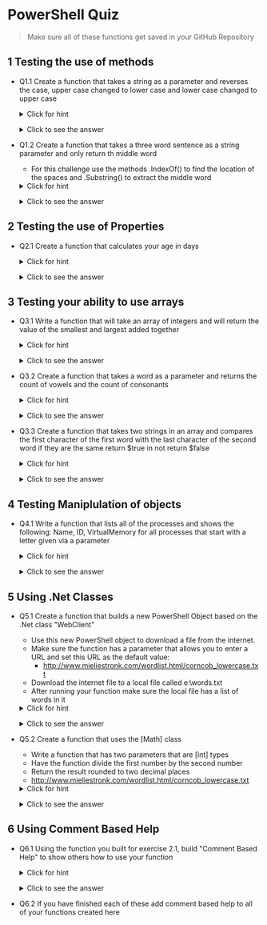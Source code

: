 <!--
    <details><summary>Click for hint</summary><Strong> 

    ``` 
    HINT
    ```
    </Strong></details> 
    <details><summary>Click to see the answer</summary><Strong> 
    
    ```
    ANSWER
    ```
    </Strong></details> 
-->
 
# PowerShell Quiz

  > Make sure all of these functions get saved in your GitHub Repository 

## 1 Testing the use of methods

- Q1.1 Create a function that takes a string as a parameter and reverses the case, upper case changed to lower case and lower case changed to upper case


    <details><summary>Click for hint</summary><Strong> 

    ``` 
    Think about the following:
    - How do I test each character for upper or lower case
    - How do I invert the current case of each character
    - Make sure you enter a string that has upper and lower case to test the function fully
    ```
    </Strong></details> 
    <details><summary>Click to see the answer</summary><Strong> 
    
    ```PowerShell
    function ReverseCase {
      Param ([string]$InitialString)
      [string]$RevCaseString = ''
      0..($InitialString.length - 1) | ForEach-Object {
        if ($InitialString[$_].ToString().ToUpper() -ceq $InitialString[$_].ToString()) {$RevCaseString += $InitialString[$_].ToString().ToLower()}
        else {$RevCaseString += $InitialString[$_].ToString().ToUpper()}
      }
      return $RevCaseString
    }
    ReverseCase -InitialString "tHISiSAsTRING"

    ```
    </Strong></details> 

- Q1.2 Create a function that takes a three word sentence as a string parameter and only return th middle word
  - For this challenge use the methods .IndexOf() to find the location of the spaces and .Substring() to extract the middle word 

  <details><summary>Click for hint</summary><Strong> 

  ``` 
  If your parameter value was "Three Blind Mice"
  How can you return just the word "Blind" 
  ```
  </Strong></details> 
  <details><summary>Click to see the answer</summary><Strong> 
    
  ```PowerShell
  function Find-MiddleWord {
    Param ([string]$Sentence = 'Three Blind Mice' )
      
    $IndexMidWord = $Sentence.IndexOf(' ') + 1
    $IndexEndMidWord = $Sentence.IndexOf(' ',$IndexMidWord)
    $WordLength = $IndexEndMidWord - $IndexMidWord
    $MiddleWord = $Sentence.Substring($IndexMidWord,$WordLength)
    Return $MiddleWord
  }
  Find-MiddleWord -Sentence "Three Blind Mice"

  ```
  </Strong></details> 

    
## 2 Testing the use of Properties

- Q2.1 Create a function that calculates your age in days

    <details><summary>Click for hint</summary><Strong> 

    ``` 
    Create a function that:
    - takes your date of bith as a parameter, enter the date like this "15-Sep-1990"
    - convert the date string into a [datetime] object
    - calculate your age
    - convert age into days
    ```
    </Strong></details> 
    <details><summary>Click to see the answer</summary><Strong> 
    
    ```PowerShell
    function Get-AgeInDays {
      Param ([datetime]$DateOfBirth)
      $Now = Get-Date
      $Age = $Now - $DateOfBirth
      return $Age.Days
    }

    Get-AgeInDays -DateOfBirth "15-sep-1990"
    ```
    </Strong></details> 


## 3 Testing your ability to use arrays

- Q3.1 Write a function that will take an array of integers and will return the value of the smallest and largest added together

    <details><summary>Click for hint</summary><Strong> 

    ``` 
    Think about
    - the easiest ways to find the smallest and largest values in the array
    - return the value of the two numbers added together
    ```
    </Strong></details> 
    <details><summary>Click to see the answer</summary><Strong> 
    
    ```PowerShell
    function Get-Smallest {
      Param ([int[]]$IntArray)
      $SortedArray = $IntArray | Sort-Object 
      return ($SortedArray[0] + $SortedArray[-1])
    }

    Get-Smallest -IntArray 45,3,22,12,1,455
    ```
    </Strong></details> 
    
- Q3.2 Create a function that takes a word as a parameter and returns the count of vowels and the count of consonants

    <details><summary>Click for hint</summary><Strong> 

    ``` 
    Consider:
    - How to test if each character is a vowel or a consonant 
    - How to count how many of each exist in the string
    ```
    </Strong></details> 
    <details><summary>Click to see the answer</summary><Strong> 
    
    ```PowerShell
    function ConsonantsVowels {
      Param ([string]$Word)
      $Consonants = 0
      $Vowels = 0
      $ConList = 'b','c','d','f','g','h','j','k','l','m','n','p','q','r','s','t','v','w','x','y','z'
      $VowList = 'a','e','i','o','u'
      $Word.ToCharArray() | ForEach-Object {
        if ($_ -in $VowList) {$Vowels++}
        elseif ($_ -in $ConList) {$Consonants++} 
      }
      return "Consonants = $Consonants, Vowels = $Vowels"
    }

    ConsonantsVowels -Word "Thisisastring"
    ```
    </Strong></details> 
    
- Q3.3 Create a function that takes two strings in an array and compares the first character of the first word with the last character of the second word if they are the same return $true in not return $false

    <details><summary>Click for hint</summary><Strong> 

    ``` 
    Consider:
    - How to get the first and last characters of two words
    - How to compare string values
    - When entering an array of strings for this function use this format 
      - "FirstWord","SecondWord"   NOT "FirstWord,SecondWord"
    ```
    </Strong></details> 
    <details><summary>Click to see the answer</summary><Strong> 
    
    ```PowerShell
    function CompareFirstLast {
      param ([string[]]$TwoWords)
      if ($TwoWords[0][0] -eq $TwoWords[1][-1]) {$Result = $true}
      else {$Result = $false}
      return $Result
    }

    CompareFirstLast -TwoWords bill,lob
    ```
    </Strong></details> 
    
    

## 4 Testing Maniplulation of objects

- Q4.1 Write a function that lists all of the processes and shows the following: Name, ID, VirtualMemory for all processes that start with a letter given via a parameter

    <details><summary>Click for hint</summary><Strong> 

    ``` 
    Think about:
    - what command filters the objects via a condition/test
    - what command restricts which properties will be displayed 
    ```
    </Strong></details> 
    <details><summary>Click to see the answer</summary><Strong> 
    
    ```PowerShell
    function Get-Proc {
      Param ([string]$StartingLetter = 'w')
      $Processes = Get-Process | 
        Where-Object {$_.Name -like "$StartingLetter*"}  |
        Select-Object -Property Name,Id,VirtualMemorySize
      return ($Processes)
    }

    Get-Proc -StartingLetter w    
    ```
    </Strong></details> 
    
## 5 Using .Net Classes

- Q5.1 Create a function that builds a new PowerShell Object based on the .Net class "WebClient" 
  - Use this new PowerShell object to download a file from the internet. 
  - Make sure the function has a parameter that allows you to enter a URL and set this URL as the default value:
    - http://www.mieliestronk.com/wordlist.html/corncob_lowercase.txt 
  - Download the internet file to a local file called e:\words.txt
  - After running your function make sure the local file has a list of words in it

  <details><summary>Click for hint</summary><Strong> 

  ``` 
  Think about:
  - How do we instantiate a .Net WebClient Object in PowerShell
  - What method in the object will help us achieve the desired outcome
  ```
  </Strong></details> 
  <details><summary>Click to see the answer</summary><Strong> 
  
  ```PowerShell
  function Get-WebFile {
    Param ([string]$URL = 'http://www.mieliestronk.com/corncob_lowercase.txt')
    $WebClient = [System.Net.WebClient]::DownloadFile($URL,'E:\words.txt')
  }

  Get-WebFile
  Get-Content E:\words.txt
  ```
  </Strong></details> 
  
- Q5.2 Create a function that uses the \[Math] class 
  - Write a function that has two parameters that are [int] types 
  - Have the function divide the first number by the second number
  - Return the result rounded to two decimal places
  - http://www.mieliestronk.com/wordlist.html/corncob_lowercase.txt 

  <details><summary>Click for hint</summary><Strong> 

  ``` 
  Think about:
  - How do you get help about .net classes
  - What method in the object will help us achieve the desired outcome
  ```
  </Strong></details> 
  <details><summary>Click to see the answer</summary><Strong> 
  
  ```PowerShell
  function Divide {
    Param (
      [int]$Number1, 
      [int]$Number2
    )
    
    $Result = $Number1 / $Number2
    $Rounded = [math]::Round($Result,2)
    return $Rounded
  }
  
  Divide -Number1 2341 -Number2 113  
  ```
  </Strong></details> 

## 6 Using Comment Based Help

- Q6.1 Using the function you built for exercise 2.1, build "Comment Based Help" to show others how to use your function

    <details><summary>Click for hint</summary><Strong> 

    ``` 
    To understand how to build Comment Based Help run the following command:
    Get-Help About_Comment_Based_Help and read the help page to help you learn how to produce the help content
    Make sure the Help content that you build has the following sections filled in:
    - Synopsis 
    - Description 
    - Parameter 
    - Example
    ```
    </Strong></details> 
    <details><summary>Click to see the answer</summary><Strong> 
    
    ```PowerShell
    function Get-AgeInDays { 
      <#
        .Synopsis
           Takes your birthdate and calculates your age in days
        .DESCRIPTION
           This script accepts a parameter as a datetime object and using the current date
           calculates how old you are in days
        .EXAMPLE
           Get-AgeInDays -DateOfBirth '20-Jun-1979'
        .Parameter DateOfBirth
           This must be your date of birth entered in this format '20-Jun-1979' it will then use
           this date to discover how old you are in days 
      #>
      Param ([datetime]$DateOfBirth)
      $Now = Get-Date
      $Age = $Now - $DateOfBirth
      return $Age.Days
    }
    
    # Now to test the help
    Get-Help -Full Get-AgeInDays 
    ```
    </Strong></details>
    
- Q6.2 If you have finished each of these add comment based help to all of your functions created here    
